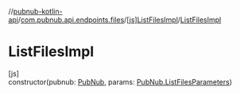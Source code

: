 //[pubnub-kotlin-api](../../../index.md)/[com.pubnub.api.endpoints.files](../index.md)/[[js]ListFilesImpl](index.md)/[ListFilesImpl](-list-files-impl.md)

# ListFilesImpl

[js]\
constructor(pubnub: [PubNub](../../[root]/-pub-nub/index.md), params: [PubNub.ListFilesParameters](../../[root]/-pub-nub/-list-files-parameters/index.md))

